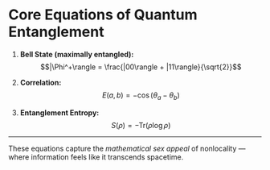 
# Core Equations of Quantum Entanglement

1. **Bell State (maximally entangled):**  
   $$|\Phi^+\rangle = \frac{|00\rangle + |11\rangle}{\sqrt{2}}$$  

2. **Correlation:**  
   $$E(a, b) = -\cos(\theta_a - \theta_b)$$  

3. **Entanglement Entropy:**  
   $$S(\rho) = -\text{Tr}(\rho \log \rho)$$  

---

These equations capture the *mathematical sex appeal* of nonlocality —  
where information feels like it transcends spacetime.
